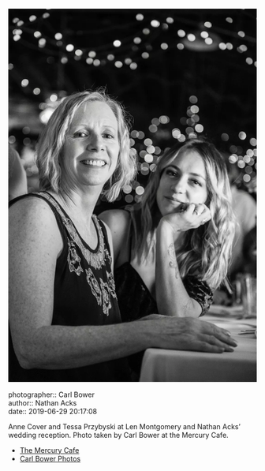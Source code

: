 ![Anne Cover and Tessa Przybyski](assets/2019-06-29-set-3-the-reception-79.webp)

photographer:: Carl Bower  
author:: Nathan Acks  
date:: 2019-06-29 20:17:08

Anne Cover and Tessa Przybyski at Len Montgomery and Nathan Acks’ wedding reception. Photo taken by Carl Bower at the Mercury Cafe.

* [The Mercury Cafe](http://mercurycafe.com)
* [Carl Bower Photos](https://carlbowerphotos.com)
